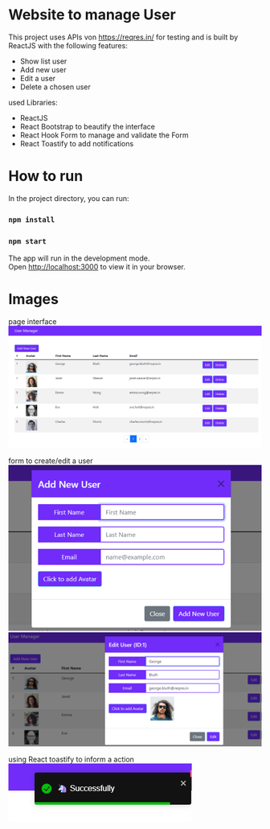# Website to manage User

This project uses APIs von https://reqres.in/ for testing and is built by ReactJS with the following features:
- Show list user
- Add new user
- Edit a user
- Delete a chosen user

used Libraries:
- ReactJS
- React Bootstrap to beautify the interface
- React Hook Form to manage and validate the Form
- React Toastify to add notifications 

# How to run
In the project directory, you can run:
### `npm install`
### `npm start`
The app will run in the development mode.\
Open [http://localhost:3000](http://localhost:3000) to view it in your browser.

# Images
page interface
![page interface](./imgs/img_01.png)

form to create/edit a user
![form to create a user](./imgs/img_02.png)
![form to edit a user](./imgs/img_03.png)

using React toastify to inform a action
![React toast to Inform](./imgs/img_04.png)

